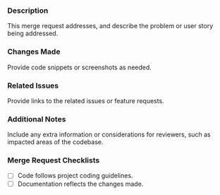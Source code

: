 ### Description

This merge request addresses, and describe the problem or user story being addressed.

### Changes Made

Provide code snippets or screenshots as needed.

### Related Issues

Provide links to the related issues or feature requests.

### Additional Notes

Include any extra information or considerations for reviewers, such as impacted areas of the codebase.

### Merge Request Checklists

- [ ] Code follows project coding guidelines.
- [ ] Documentation reflects the changes made.

